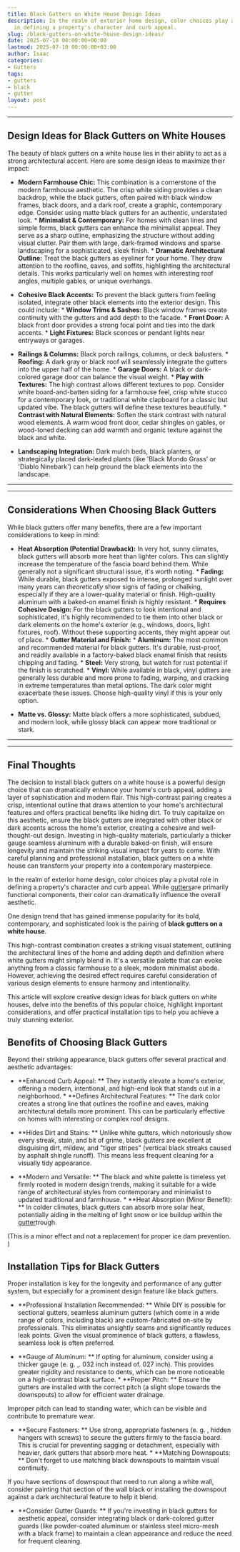 ```yaml
---
title: Black Gutters on White House Design Ideas
description: In the realm of exterior home design, color choices play a pivotal role
  in defining a property's character and curb appeal.
slug: /black-gutters-on-white-house-design-ideas/
date: 2025-07-10 00:00:00+00:00
lastmod: 2025-07-10 00:00:00+03:00
author: Isaac
categories:
- Gutters
tags:
- gutters
- black
- gutter
layout: post
---
```

---

## Design Ideas for Black Gutters on White Houses
The beauty of black gutters on a white house lies in their ability to act as a strong architectural accent. Here are some design ideas to maximize their impact:

* **Modern Farmhouse Chic:** This combination is a cornerstone of the modern farmhouse aesthetic. The crisp white siding provides a clean backdrop, while the black gutters, often paired with black window frames, black doors, and a dark roof, create a graphic, contemporary edge. Consider using matte black gutters for an authentic, understated look. * **Minimalist & Contemporary:** For homes with clean lines and simple forms, black gutters can enhance the minimalist appeal.
They serve as a sharp outline, emphasizing the structure without adding visual clutter. Pair them with large, dark-framed windows and sparse landscaping for a sophisticated, sleek finish. * **Dramatic Architectural Outline:** Treat the black gutters as eyeliner for your home. They draw attention to the roofline, eaves, and soffits, highlighting the architectural details. This works particularly well on homes with interesting roof angles, multiple gables, or unique overhangs.

* **Cohesive Black Accents:** To prevent the black gutters from feeling isolated, integrate other black elements into the exterior design. This could include: * **Window Trims & Sashes:** Black window frames create continuity with the gutters and add depth to the facade. * **Front Door:** A black front door provides a strong focal point and ties into the dark accents. * **Light Fixtures:** Black sconces or pendant lights near entryways or garages.

* **Railings & Columns:** Black porch railings, columns, or deck balusters. * **Roofing:** A dark gray or black roof will seamlessly integrate the gutters into the upper half of the home. * **Garage Doors:** A black or dark-colored garage door can balance the visual weight. * **Play with Textures:** The high contrast allows different textures to pop.
Consider white board-and-batten siding for a farmhouse feel, crisp white stucco for a contemporary look, or traditional white clapboard for a classic but updated vibe. The black gutters will define these textures beautifully. * **Contrast with Natural Elements:** Soften the stark contrast with natural wood elements. A warm wood front door, cedar shingles on gables, or wood-toned decking can add warmth and organic texture against the black and white.

* **Landscaping Integration:** Dark mulch beds, black planters, or strategically placed dark-leafed plants (like 'Black Mondo Grass' or 'Diablo Ninebark') can help ground the black elements into the landscape.
---
---

## Considerations When Choosing Black Gutters
While black gutters offer many benefits, there are a few important considerations to keep in mind:

* **Heat Absorption (Potential Drawback):** In very hot, sunny climates, black gutters will absorb more heat than lighter colors. This can slightly increase the temperature of the fascia board behind them. While generally not a significant structural issue, it's worth noting. * **Fading:** While durable, black gutters exposed to intense, prolonged sunlight over many years can *theoretically* show signs of fading or chalking, especially if they are a lower-quality material or finish.
High-quality aluminum with a baked-on enamel finish is highly resistant. * **Requires Cohesive Design:** For the black gutters to look intentional and sophisticated, it's highly recommended to tie them into other black or dark elements on the home's exterior (e.g., windows, doors, light fixtures, roof). Without these supporting accents, they might appear out of place. * **Gutter Material and Finish:** * **Aluminum:** The most common and recommended material for black gutters.
It's durable, rust-proof, and readily available in a factory-baked black enamel finish that resists chipping and fading. * **Steel:** Very strong, but watch for rust potential if the finish is scratched. * **Vinyl:** While available in black, vinyl gutters are generally less durable and more prone to fading, warping, and cracking in extreme temperatures than metal options. The dark color might exacerbate these issues. Choose high-quality vinyl if this is your only option.

* **Matte vs. Glossy:** Matte black offers a more sophisticated, subdued, and modern look, while glossy black can appear more traditional or stark.
---
---

## Final Thoughts
The decision to install black gutters on a white house is a powerful design choice that can dramatically enhance your home's curb appeal, adding a layer of sophistication and modern flair. This high-contrast pairing creates a crisp, intentional outline that draws attention to your home's architectural features and offers practical benefits like hiding dirt.
To truly capitalize on this aesthetic, ensure the black gutters are integrated with other black or dark accents across the home's exterior, creating a cohesive and well-thought-out design. Investing in high-quality materials, particularly a thicker gauge seamless aluminum with a durable baked-on finish, will ensure longevity and maintain the striking visual impact for years to come.
With careful planning and professional installation, black gutters on a white house can transform your property into a contemporary masterpiece.

In the realm of exterior home design, color choices play a pivotal role in defining a property's character and curb appeal. While [gutters](https://pestpolicy.com/black-gutters-on-brick-house-ideas/)are primarily functional components, their color can dramatically influence the overall aesthetic.

One design trend that has gained immense popularity for its bold, contemporary, and sophisticated look is the pairing of **black gutters on a white house**.

This high-contrast combination creates a striking visual statement, outlining the architectural lines of the home and adding depth and definition where white gutters might simply blend in. It's a versatile palette that can evoke anything from a classic farmhouse to a sleek, modern minimalist abode. However, achieving the desired effect requires careful consideration of various design elements to ensure harmony and intentionality.

This article will explore creative design ideas for black gutters on white houses, delve into the benefits of this popular choice, highlight important considerations, and offer practical installation tips to help you achieve a truly stunning exterior.

##  Benefits of Choosing Black Gutters

Beyond their striking appearance, black gutters offer several practical and aesthetic advantages:

* **Enhanced Curb Appeal: ** They instantly elevate a home's exterior, offering a modern, intentional, and high-end look that stands out in a neighborhood. * **Defines Architectural Features: ** The dark color creates a strong line that outlines the roofline and eaves, making architectural details more prominent. This can be particularly effective on homes with interesting or complex roof designs.

* **Hides Dirt and Stains: ** Unlike white gutters, which notoriously show every streak, stain, and bit of grime, black gutters are excellent at disguising dirt, mildew, and "tiger stripes" (vertical black streaks caused by asphalt shingle runoff). This means less frequent cleaning for a visually tidy appearance.

* **Modern and Versatile: ** The black and white palette is timeless yet firmly rooted in modern design trends, making it suitable for a wide range of architectural styles from contemporary and minimalist to updated traditional and farmhouse. * **Heat Absorption (Minor Benefit): ** In colder climates, black gutters can absorb more solar heat, potentially aiding in the melting of light snow or ice buildup within the [gutter](https://pestpolicy.com/all-american-gutters-reviews/)trough.

(This is a minor effect and not a replacement for proper ice dam prevention. )

##  Installation Tips for Black Gutters

Proper installation is key for the longevity and performance of any gutter system, but especially for a prominent design feature like black gutters.

* **Professional Installation Recommended: ** While DIY is possible for sectional gutters, seamless aluminum gutters (which come in a wide range of colors, including black) are custom-fabricated on-site by professionals. This eliminates unsightly seams and significantly reduces leak points. Given the visual prominence of black gutters, a flawless, seamless look is often preferred.

* **Gauge of Aluminum: ** If opting for aluminum, consider using a thicker gauge (e. g. ,. 032 inch instead of. 027 inch). This provides greater rigidity and resistance to dents, which can be more noticeable on a high-contrast black surface. * **Proper Pitch: ** Ensure the gutters are installed with the correct pitch (a slight slope towards the downspouts) to allow for efficient water drainage.

Improper pitch can lead to standing water, which can be visible and contribute to premature wear.

* **Secure Fasteners: ** Use strong, appropriate fasteners (e. g. , hidden hangers with screws) to secure the gutters firmly to the fascia board. This is crucial for preventing sagging or detachment, especially with heavier, dark gutters that absorb more heat. * **Matching Downspouts: ** Don't forget to use matching black downspouts to maintain visual continuity.

If you have sections of downspout that need to run along a white wall, consider painting that section of the wall black or installing the downspout against a dark architectural feature to help it blend.

* **Consider Gutter Guards: ** If you're investing in black gutters for aesthetic appeal, consider integrating black or dark-colored gutter guards (like powder-coated aluminum or stainless steel micro-mesh with a black frame) to maintain a clean appearance and reduce the need for frequent cleaning.

